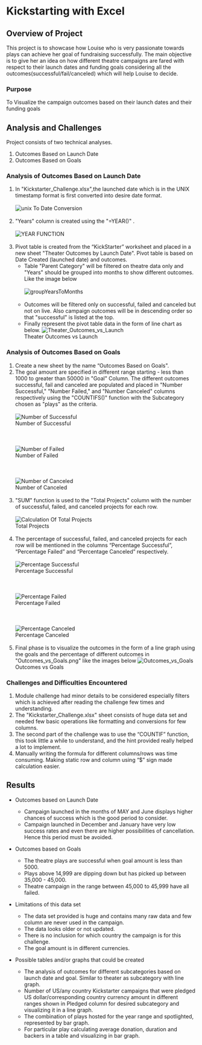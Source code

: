 # Kickstarting with Excel

## Overview of Project
This project is to showcase how Louise who is very passionate towards plays can achieve her goal of fundraising successfully. The main objective is to give her an idea on how different theatre campaigns are fared with respect to their launch dates and funding goals considering all the outcomes(successful/fail/canceled) which will help Louise to decide.



### Purpose
To Visualize the campaign outcomes based on their launch dates and their funding goals

## Analysis and Challenges
Project consists of two technical analyses.
1. Outcomes Based on Launch Date
2. Outcomes Based on Goals 



### Analysis of Outcomes Based on Launch Date
1. In "Kickstarter_Challenge.xlsx",the launched date which is in the UNIX timestamp format is first converted into desire date format. <br><br> ![unix To Date Conversion](https://github.com/ashwinihegde28/dataAnayticsBootcampExcelProject/blob/main/resources/unixToDate.PNG) <br><br> 
2. "Years" column is created using the "=YEAR()" .<br><br> ![YEAR FUNCTION](https://github.com/ashwinihegde28/dataAnayticsBootcampExcelProject/blob/main/resources/functionYEAR.PNG) <br><br>
3. Pivot table is created from the “KickStarter” worksheet and placed in a new sheet "Theater Outcomes by Launch Date". Pivot table is based on Date Created (launched date) and outcomes.
   - Table "Parent Category" will be filtered on theatre data only and "Years" should be grouped into months to show different outcomes. Like the image below
    <br><br> ![groupYearsToMonths](https://github.com/ashwinihegde28/dataAnayticsBootcampExcelProject/blob/main/resources/groupYearsToMonths.PNG) <br><br>
   - Outcomes will be filtered only on successful, failed and canceled but not on live. Also campaign outcomes will be in descending order so that "successful" is listed at the top.
   - Finally represent the pivot table data in the form of line chart as below.  ![Theater_Outcomes_vs_Launch](https://github.com/ashwinihegde28/dataAnayticsBootcampExcelProject/blob/main/resources/Theater_Outcomes_vs_Launch.png) <br> Theater Outcomes vs Launch



### Analysis of Outcomes Based on Goals
1. Create a new sheet by the name “Outcomes Based on Goals". 
2. The goal amount are specified in different range starting - less than 1000 to greater than 50000 in "Goal" Column. The different outcomes successful, fail and canceled are populated and placed in "Number Successful," "Number Failed," and "Number Canceled" columns respectively using the "COUNTIFS()" function with the Subcategory chosen as "plays" as the criteria. <br><br> ![Number of Successful](https://github.com/ashwinihegde28/dataAnayticsBootcampExcelProject/blob/main/resources/goalsForSuccessful1.PNG)<br>Number of Successful<br><br>  <br><br> ![Number of Failed](https://github.com/ashwinihegde28/dataAnayticsBootcampExcelProject/blob/main/resources/goalsForFailed.PNG)<br>Number of Failed <br><br> <br><br> ![Number of Canceled](https://github.com/ashwinihegde28/dataAnayticsBootcampExcelProject/blob/main/resources/goalsForCancelled.PNG)<br>Number of Canceled<br><br>
3. "SUM" function is used to the "Total Projects" column with the number of successful, failed, and canceled projects for each row. <br><br> ![Calculation Of Total Projects](https://github.com/ashwinihegde28/dataAnayticsBootcampExcelProject/blob/main/resources/totalProjectsCalculation.PNG)<br>Total Projects<br><br>
4. The percentage of successful, failed, and canceled projects for each row will be mentioned in the columns “Percentage Successful”, “Percentage Failed” and “Percentage Canceled” respectively.<br><br> ![Percentage Successful](https://github.com/ashwinihegde28/dataAnayticsBootcampExcelProject/blob/main/resources/percentageSuccess1.PNG)<br>Percentage Successful<br><br>  <br><br> ![Percentage Failed](https://github.com/ashwinihegde28/dataAnayticsBootcampExcelProject/blob/main/resources/percentageFailed1.PNG)<br>Percentage Failed<br><br>  <br><br> ![Percentage Canceled](https://github.com/ashwinihegde28/dataAnayticsBootcampExcelProject/blob/main/resources/percentageCancelled1.PNG)<br>Percentage Canceled<br><br>
5. Final phase is to visualize the outcomes in the form of a line graph using the goals and the percentage of different outcomes in "Outcomes_vs_Goals.png" like the images below ![Outcomes_vs_Goals](https://github.com/ashwinihegde28/dataAnayticsBootcampExcelProject/blob/main/resources/Outcomes_vs_Goals.png) <br> Outcomes vs Goals



### Challenges and Difficulties Encountered
   1. Module challenge had minor details to be considered especially filters which is achieved after reading the challenge few times and understanding. 
   2. The "Kickstarter_Challenge.xlsx" sheet consists of huge data set and needed few basic operations like formatting and conversions for few columns.
   3. The second part of the challenge was to use the “COUNTIF” function, this took little a while to understand, and the hint provided really helped a lot to implement.
   4. Manually writing the formula for different columns/rows was time consuming. Making static row and column using “$” sign made calculation easier.




## Results

- Outcomes based on Launch Date
   - Campaign launched in the months of MAY and June displays higher chances of success which is the good period to consider.
   - Campaign launched in December and January have very low success rates and even there are higher possibilities of cancellation. Hence this period must be avoided.

- Outcomes based on Goals
   - The theatre plays are successful when goal amount is less than 5000.
   - Plays above 14,999 are dipping down but has picked up between 35,000 - 45,000.
   - Theatre campaign in the range between 45,000 to 45,999 have all failed.

- Limitations of this data set
   - The data set provided is huge and contains many raw data and few column are never used in the campaign.
   - The data looks older or not updated.
   - There is no inclusion for which country the campaign is for this challenge.
   - The goal amount is in different currencies.


- Possible tables and/or graphs that could be created
   
   - The analysis of outcomes for different subcategories based on launch date and goal. Similar to theater as subcategory with line graph.
   - Number of US/any country Kickstarter campaigns that were pledged US dollar/corresponding country currency amount in different ranges shown in Pledged column for desired subcategory and visualizing it in a line graph.
   - The combination of plays hosted for the year range and spotlighted, represented by bar graph.
   - For particular play calculating average donation, duration and backers in a table and visualizing in bar graph. 
      





